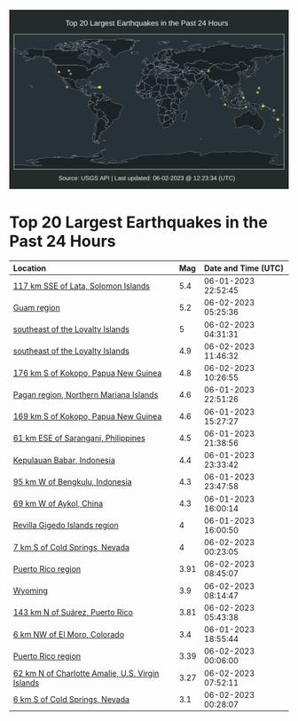 ![Map](./map.png)

# Top 20 Largest Earthquakes in the Past 24 Hours

| Location | Mag | Date and Time (UTC) |
|:---|:---|:---|
| [117 km SSE of Lata, Solomon Islands](https://earthquake.usgs.gov/earthquakes/eventpage/us7000k5md) | 5.4 | 06-01-2023 22:52:45 |
| [Guam region](https://earthquake.usgs.gov/earthquakes/eventpage/us7000k5p3) | 5.2 | 06-02-2023 05:25:36 |
| [southeast of the Loyalty Islands](https://earthquake.usgs.gov/earthquakes/eventpage/us7000k5nz) | 5 | 06-02-2023 04:31:31 |
| [southeast of the Loyalty Islands](https://earthquake.usgs.gov/earthquakes/eventpage/us7000k5qy) | 4.9 | 06-02-2023 11:46:32 |
| [176 km S of Kokopo, Papua New Guinea](https://earthquake.usgs.gov/earthquakes/eventpage/us7000k5qj) | 4.8 | 06-02-2023 10:26:55 |
| [Pagan region, Northern Mariana Islands](https://earthquake.usgs.gov/earthquakes/eventpage/us7000k5mc) | 4.6 | 06-01-2023 22:51:26 |
| [169 km S of Kokopo, Papua New Guinea](https://earthquake.usgs.gov/earthquakes/eventpage/us7000k5iz) | 4.6 | 06-01-2023 15:27:27 |
| [61 km ESE of Sarangani, Philippines](https://earthquake.usgs.gov/earthquakes/eventpage/us7000k5ly) | 4.5 | 06-01-2023 21:38:56 |
| [Kepulauan Babar, Indonesia](https://earthquake.usgs.gov/earthquakes/eventpage/us7000k5mt) | 4.4 | 06-01-2023 23:33:42 |
| [95 km W of Bengkulu, Indonesia](https://earthquake.usgs.gov/earthquakes/eventpage/us7000k5n4) | 4.3 | 06-01-2023 23:47:58 |
| [69 km W of Aykol, China](https://earthquake.usgs.gov/earthquakes/eventpage/us7000k5j5) | 4.3 | 06-01-2023 16:00:14 |
| [Revilla Gigedo Islands region](https://earthquake.usgs.gov/earthquakes/eventpage/us7000k5j7) | 4 | 06-01-2023 16:00:50 |
| [7 km S of Cold Springs, Nevada](https://earthquake.usgs.gov/earthquakes/eventpage/nn00860639) | 4 | 06-02-2023 00:23:05 |
| [Puerto Rico region](https://earthquake.usgs.gov/earthquakes/eventpage/pr2023153001) | 3.91 | 06-02-2023 08:45:07 |
| [Wyoming](https://earthquake.usgs.gov/earthquakes/eventpage/us7000k5pl) | 3.9 | 06-02-2023 08:14:47 |
| [143 km N of Suárez, Puerto Rico](https://earthquake.usgs.gov/earthquakes/eventpage/pr2023153000) | 3.81 | 06-02-2023 05:43:38 |
| [6 km NW of El Moro, Colorado](https://earthquake.usgs.gov/earthquakes/eventpage/us7000k5k7) | 3.4 | 06-01-2023 18:55:44 |
| [Puerto Rico region](https://earthquake.usgs.gov/earthquakes/eventpage/pr71411998) | 3.39 | 06-02-2023 00:06:00 |
| [62 km N of Charlotte Amalie, U.S. Virgin Islands](https://earthquake.usgs.gov/earthquakes/eventpage/pr71412048) | 3.27 | 06-02-2023 07:52:11 |
| [6 km S of Cold Springs, Nevada](https://earthquake.usgs.gov/earthquakes/eventpage/nn00860645) | 3.1 | 06-02-2023 00:28:07 |
